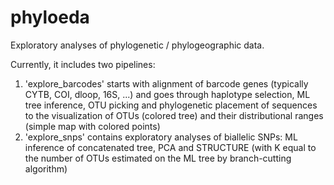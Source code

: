 # phyloeda
Exploratory analyses of phylogenetic / phylogeographic data.

Currently, it includes two pipelines:
1.  'explore_barcodes' starts with alignment of barcode genes (typically CYTB, COI, dloop, 16S, ...) and goes through haplotype selection, ML tree inference, OTU picking and phylogenetic placement of sequences to the visualization of OTUs (colored tree) and their distributional ranges (simple map with colored points)
2. 'explore_snps' contains exploratory analyses of biallelic SNPs: ML inference of concatenated tree, PCA and STRUCTURE (with K equal to the number of OTUs estimated on the ML tree by branch-cutting algorithm) 
